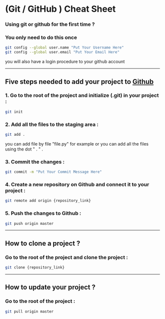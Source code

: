 # (Git / GitHub ) Cheat Sheet

### Using git or github for the first time ? 
### You only need to do this once
```bash
git config --global user.name "Put Your Username Here"
git config --global user.email "Put Your Email Here"
```
you will also have a login procedure to your github account
<hr>

## Five steps needed to add your project to <a href="https://github.com/">Github</a>


### 1. Go to the root of the project and initialize (.git) in your project :
```bash
git init
```

### 2. Add all the files to the staging area :
```bash
git add .
```
you can add file by file "file.py" for example or you can add all the files using the dot " . " . 

### 3. Commit the changes :
```bash
git commit -m "Put Your Commit Message Here"
```

### 4. Create a new repository on Github and connect it to your project :
```bash
git remote add origin {repository_link}
```

### 5. Push the changes to Github :
```bash
git push origin master
```

<hr>

## How to clone a project ? 
### Go to the root of the project and clone the project :
```bash
git clone {repository_link}
```

<hr>

## How to update your project ?
### Go to the root of the project :
```bash
git pull origin master
```



